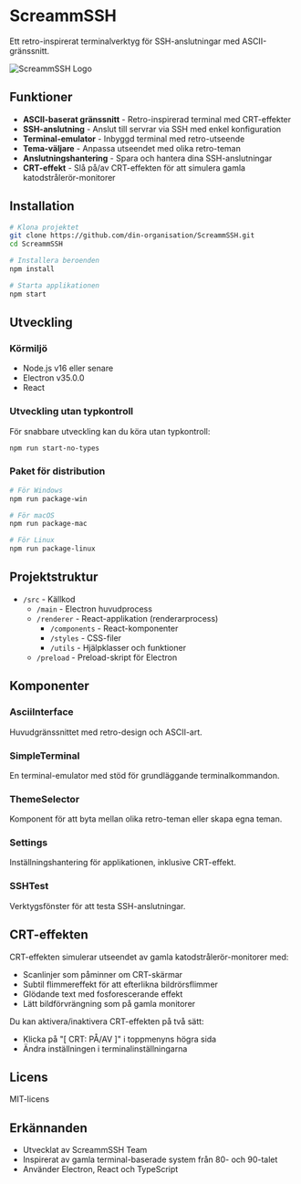 # ScreammSSH

Ett retro-inspirerat terminalverktyg för SSH-anslutningar med ASCII-gränssnitt.

![ScreammSSH Logo](screenshot.png)

## Funktioner

- **ASCII-baserat gränssnitt** - Retro-inspirerad terminal med CRT-effekter
- **SSH-anslutning** - Anslut till servrar via SSH med enkel konfiguration
- **Terminal-emulator** - Inbyggd terminal med retro-utseende
- **Tema-väljare** - Anpassa utseendet med olika retro-teman
- **Anslutningshantering** - Spara och hantera dina SSH-anslutningar
- **CRT-effekt** - Slå på/av CRT-effekten för att simulera gamla katodstrålerör-monitorer

## Installation

```bash
# Klona projektet
git clone https://github.com/din-organisation/ScreammSSH.git
cd ScreammSSH

# Installera beroenden
npm install

# Starta applikationen
npm start
```

## Utveckling

### Körmiljö

- Node.js v16 eller senare
- Electron v35.0.0
- React

### Utveckling utan typkontroll

För snabbare utveckling kan du köra utan typkontroll:

```bash
npm run start-no-types
```

### Paket för distribution

```bash
# För Windows
npm run package-win

# För macOS
npm run package-mac

# För Linux
npm run package-linux
```

## Projektstruktur

- `/src` - Källkod
  - `/main` - Electron huvudprocess
  - `/renderer` - React-applikation (renderarprocess)
    - `/components` - React-komponenter
    - `/styles` - CSS-filer
    - `/utils` - Hjälpklasser och funktioner
  - `/preload` - Preload-skript för Electron

## Komponenter

### AsciiInterface

Huvudgränssnittet med retro-design och ASCII-art.

### SimpleTerminal

En terminal-emulator med stöd för grundläggande terminalkommandon.

### ThemeSelector

Komponent för att byta mellan olika retro-teman eller skapa egna teman.

### Settings

Inställningshantering för applikationen, inklusive CRT-effekt.

### SSHTest

Verktygsfönster för att testa SSH-anslutningar.

## CRT-effekten

CRT-effekten simulerar utseendet av gamla katodstrålerör-monitorer med:

- Scanlinjer som påminner om CRT-skärmar
- Subtil flimmereffekt för att efterlikna bildrörsflimmer
- Glödande text med fosforescerande effekt
- Lätt bildförvrängning som på gamla monitorer

Du kan aktivera/inaktivera CRT-effekten på två sätt:
- Klicka på "[ CRT: PÅ/AV ]" i toppmenyns högra sida
- Ändra inställningen i terminalinställningarna

## Licens

MIT-licens

## Erkännanden

- Utvecklat av ScreammSSH Team
- Inspirerat av gamla terminal-baserade system från 80- och 90-talet
- Använder Electron, React och TypeScript 